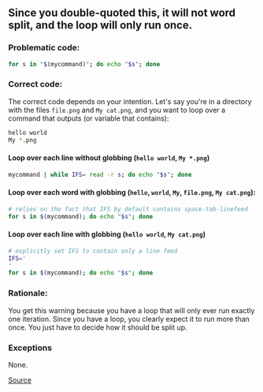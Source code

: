 ## Since you double-quoted this, it will not word split, and the loop will only run once.

### Problematic code:

```sh
for s in "$(mycommand)"; do echo "$s"; done
```

### Correct code:

The correct code depends on your intention. Let's say you're in a directory with the files `file.png` and `My cat.png`, and you want to loop over a command that outputs (or variable that contains):

```sh
hello world
My *.png
```

#### Loop over each line without globbing (`hello world`, `My *.png`)

```sh
mycommand | while IFS= read -r s; do echo "$s"; done
```

#### Loop over each word with globbing (`hello`, `world`, `My`, `file.png`, `My cat.png`):

```sh
# relies on the fact that IFS by default contains space-tab-linefeed
for s in $(mycommand); do echo "$s"; done
```

#### Loop over each line with globbing (`hello world`, `My cat.png`)

```sh
# explicitly set IFS to contain only a line feed
IFS='
'
for s in $(mycommand); do echo "$s"; done
```

### Rationale:

You get this warning because you have a loop that will only ever run exactly one iteration. Since you have a loop, you clearly expect it to run more than once. You just have to decide how it should be split up.

### Exceptions

None.

[Source](https://github.com/koalaman/shellcheck/wiki/SC2066)

